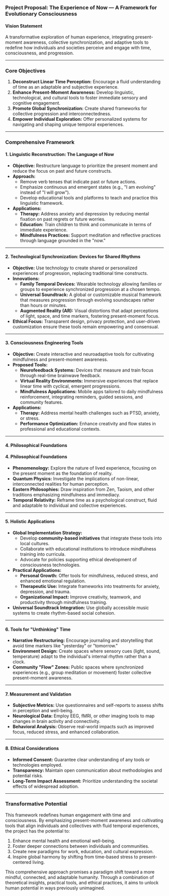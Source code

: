 ### **Project Proposal: The Experience of Now — A Framework for Evolutionary Consciousness**

#### **Vision Statement**
A transformative exploration of human experience, integrating present-moment awareness, collective synchronization, and adaptive tools to redefine how individuals and societies perceive and engage with time, consciousness, and progression.

---

### **Core Objectives**
1. **Deconstruct Linear Time Perception:** Encourage a fluid understanding of time as an adaptable and subjective experience.
2. **Enhance Present-Moment Awareness:** Develop linguistic, technological, and cultural tools to foster immediate sensory and cognitive engagement.
3. **Promote Global Synchronization:** Create shared frameworks for collective progression and interconnectedness.
4. **Empower Individual Exploration:** Offer personalized systems for navigating and shaping unique temporal experiences.

---

### **Comprehensive Framework**

#### **1. Linguistic Reconstruction: The Language of Now**
- **Objective:** Restructure language to prioritize the present moment and reduce the focus on past and future constructs.
- **Approach:**
  - Remove verb tenses that indicate past or future actions.
  - Emphasize continuous and emergent states (e.g., "I am evolving" instead of "I will grow").
  - Develop educational tools and platforms to teach and practice this linguistic framework.
- **Applications:**
  - **Therapy:** Address anxiety and depression by reducing mental fixation on past regrets or future worries.
  - **Education:** Train children to think and communicate in terms of immediate experience.
  - **Mindfulness Practices:** Support meditation and reflective practices through language grounded in the "now."

---

#### **2. Technological Synchronization: Devices for Shared Rhythms**
- **Objective:** Use technology to create shared or personalized experiences of progression, replacing traditional time constructs.
- **Innovations:**
  - **Family Temporal Devices:** Wearable technology allowing families or groups to experience synchronized progression at a chosen tempo.
  - **Universal Soundtrack:** A global or customizable musical framework that measures progression through evolving soundscapes rather than hours or minutes.
  - **Augmented Reality (AR):** Visual distortions that adapt perceptions of light, space, and time markers, fostering present-moment focus.
- **Ethical Focus:** Transparent design, privacy protection, and user-driven customization ensure these tools remain empowering and consensual.

---

#### **3. Consciousness Engineering Tools**
- **Objective:** Create interactive and neuroadaptive tools for cultivating mindfulness and present-moment awareness.
- **Proposed Tools:**
  - **Neurofeedback Systems:** Devices that measure and train focus through real-time brainwave feedback.
  - **Virtual Reality Environments:** Immersive experiences that replace linear time with cyclical, emergent progressions.
  - **Mindfulness Applications:** Mobile apps tailored to daily mindfulness reinforcement, integrating reminders, guided sessions, and community features.
- **Applications:**
  - **Therapy:** Address mental health challenges such as PTSD, anxiety, or stress.
  - **Performance Optimization:** Enhance creativity and flow states in professional and educational contexts.

---

#### **4. Philosophical Foundations**


#### **4. Philosophical Foundations**
- **Phenomenology:** Explore the nature of lived experience, focusing on the present moment as the foundation of reality.
- **Quantum Physics:** Investigate the implications of non-linear, interconnected realities for human perception.
- **Eastern Philosophies:** Draw inspiration from Zen, Taoism, and other traditions emphasizing mindfulness and immediacy.
- **Temporal Relativity:** Reframe time as a psychological construct, fluid and adaptable to individual and collective experiences.

---

#### **5. Holistic Applications**
- **Global Implementation Strategy:**
  - Develop **community-based initiatives** that integrate these tools into local cultures.
  - Collaborate with educational institutions to introduce mindfulness training into curricula.
  - Advocate for policies supporting ethical development of consciousness technologies.
- **Practical Applications:**
  - **Personal Growth:** Offer tools for mindfulness, reduced stress, and enhanced emotional regulation.
  - **Therapeutic Use:** Integrate frameworks into treatments for anxiety, depression, and trauma.
  - **Organizational Impact:** Improve creativity, teamwork, and productivity through mindfulness training.
- **Universal Soundtrack Integration:** Use globally accessible music systems to create rhythm-based social cohesion.

---

#### **6. Tools for "Unthinking" Time**
- **Narrative Restructuring:** Encourage journaling and storytelling that avoid time markers like "yesterday" or "tomorrow."
- **Environment Design:** Create spaces where sensory cues (light, sound, temperature) adapt to the individual's internal rhythm rather than a clock.
- **Community "Flow" Zones:** Public spaces where synchronized experiences (e.g., group meditation or movement) foster collective present-moment awareness.

---

#### **7. Measurement and Validation**
- **Subjective Metrics:** Use questionnaires and self-reports to assess shifts in perception and well-being.
- **Neurological Data:** Employ EEG, fMRI, or other imaging tools to map changes in brain activity and connectivity.
- **Behavioral Analysis:** Observe real-world impacts such as improved focus, reduced stress, and enhanced collaboration.

---

#### **8. Ethical Considerations**
- **Informed Consent:** Guarantee clear understanding of any tools or technologies employed.
- **Transparency:** Maintain open communication about methodologies and potential risks.
- **Long-Term Impact Assessment:** Prioritize understanding the societal effects of widespread adoption.

---

### **Transformative Potential**
This framework redefines human engagement with time and consciousness. By emphasizing present-moment awareness and cultivating tools that align individuals and collectives with fluid temporal experiences, the project has the potential to:

1. Enhance mental health and emotional well-being.
2. Foster deeper connections between individuals and communities.
3. Create new paradigms for work, education, and cultural expression.
4. Inspire global harmony by shifting from time-based stress to present-centered living.

This comprehensive approach promises a paradigm shift toward a more mindful, connected, and adaptable humanity. Through a combination of theoretical insights, practical tools, and ethical practices, it aims to unlock human potential in ways previously unimagined.
